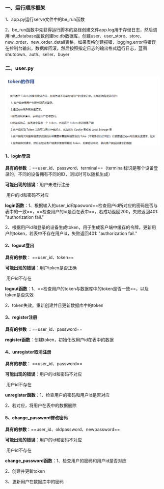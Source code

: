 ### 一、运行顺序框架

1、app.py运行serve文件中的be_run函数

2、be_run函数中先获得运行脚本的路径创建文件app.log用于存储日志，然后调用init_database函数创建be.db数据库，创建user、user_store、store、new_order、new_order_detail表格，如果表格创建报错，logging.error将错误在控制台输出，数据库回滚，然后按照指定日志的输出格式运行日志，蓝图shutdown、auth、seller、buyer



### 二、user.py

![image-20210105224246610](records/token_picture.png)

#### $1$、login登录

**具有的参数** ：==user_id、password、terminal==（terminal标识是哪个设备登录的，不同的设备拥有不同的ID，测试时可以随机生成）

**可能出现的错误**：用户未进行注册

​                               用户的id和密码不对应

**login函数**：1、根据输入的user_id和pasword==检查用户id所对应的密码是否与表中的一致==，==检查用户的id是否在表中==，若成功返回200，失败返回401: "authorization fail."

2、根据用户id和登录的设备生成token，用于生成客户端中缓存的令牌，更新用户的token，若表中不存在用户id，失败返回401: "authorization fail."

#### $2$、logout登出

**具有的参数**： ==user_id、token==

**可能出现的错误**：用户token是否正确

​                               用户id不存在

**logout函数**：1、==检查用户的token与数据库中的token是否一致==，以及token是否失效

2、token失效，重新创建并且更新数据库中的token

#### $3$、register注册

**具有的参数** ：==user_id、password==

**register函数**：创建token，初始化改用户id在表中的数据

#### $4$、unregister取消注册

**具有的参数**： ==user_id、password==

**可能出现的错误**：用户的id和密码不对应

​                               用户id不存在

**unregister函数**：1、检查用户的密码和用户id是否对应

2、若对应，将用户在表中的数据删除

#### $5$、change_password修改密码

**具有的参数**：==user_id、oldpassword、newpassword==

**可能出现的错误**：用户的id和密码不对应

​                               用户id不存在

**change_password函数**：1、检查用户的密码和用户id是否对应

2、创建并更新token

3、更新用户在数据库中的密码
